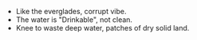 - Like the everglades, corrupt vibe.
- The water is "Drinkable", not clean.
- Knee to waste deep water, patches of dry solid land.